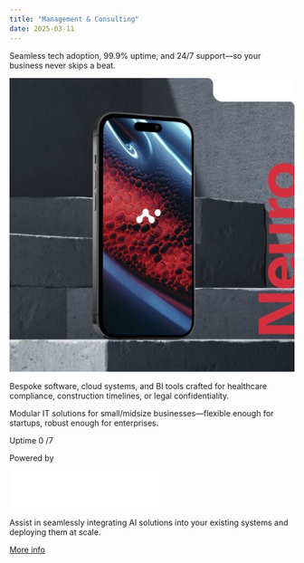 ```yaml
---
title: "Management & Consulting"
date: 2025-03-11
---
```


Seamless tech adoption, 99.9% uptime, and 24/7 support—so your business never skips a beat.

![](images/Dashboar1d-min-535x551.jpg)

Bespoke software, cloud systems, and BI tools crafted for healthcare compliance, construction timelines, or legal confidentiality.

Modular IT solutions for small/midsize businesses—flexible enough for startups, robust enough for enterprises.

Uptime 0 /7

Powered by

![](images/OpenAI_Logo-1.png)

Assist in seamlessly integrating AI solutions into your existing systems and deploying them at scale.

[More info](#)
